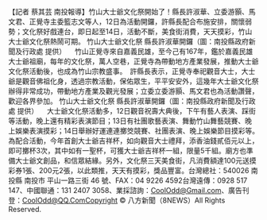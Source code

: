 【記者 蔡其芸 南投報導】竹山大士爺文化祭開始了！縣長許淑華、立委游顥、馬文君、正覺寺主委籃志文等人，12日為活動開鑼，許縣長配合布施安排，關懷弱勢；文化祭好戲連台，即日起至14日，活動不斷，美食街消費，天天摸彩，竹山大士爺文化祭熱鬧可期。
竹山大士爺文化祭 縣長許淑華開鑼（圖：南投縣政府新聞及行政處 提供）
　竹山正覺寺來自嘉義民雄，至今己有167年，鑑於嘉義民雄大士爺祖廟，每年的文化祭，萬人空巷，正覺寺為帶動地方產業發展，推動大士爺文化祭活動後，也成為竹山宗教盛事。　許縣長表示，正覺寺奉祀觀音大士，大士爺是觀音佛祖化身，透過宗教活動，保佑眾生，平平安安外，這幾年大士爺文化祭辦得非常成功，帶動地方產業及觀光發展；立委立委游顥、馬文君也為活動讚聲，歡迎各界參加。
竹山大士爺文化祭 縣長許淑華開鑼（圖：南投縣政府新聞及行政處 提供）
　大士爺文化祭活動多，12日觀音祝壽大典後，下午有藝人表演、踩街等活動，晚上還有精彩表演節目；13日有社團歌藝表演、舞動竹山舞藝競賽、晚上娛樂表演摸彩；14日舉辦好運連連擲筊競賽、社團表演、晚上娛樂節目摸彩等。　為配合活動，今年首創大士爺吉祥杯，如向觀音大士禮拜，添香油錢貳佰元以上，即可擲杯3次，其中如有一聖杯，可獲大士爺吉祥杯一組，限量5千組。廟方也準備大士爺文創品，和信眾結緣。另外，文化祭三天美食街，凡消費額達100元送摸彩券1張、200元2張，以此類推，天天有摸彩，獎品豐富。台灣總社：540026 南投縣 南投市 平山一路三街 46 號、FAX：04 9226 4592台灣遠傳：0928 517 147、中國聯通：131 2407 3058、業採諮詢：CoolOdd@Gmail.com、廣告刊登：CoolOdd@QQ.ComCopyright © 八方新聞（8NEWS）All Rights Reserved.